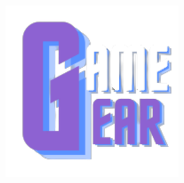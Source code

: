 <p align="center"><a href="" target="_blank"><img src="public/assets/logos/logo_web/logo.png" width="400"></a></p>
